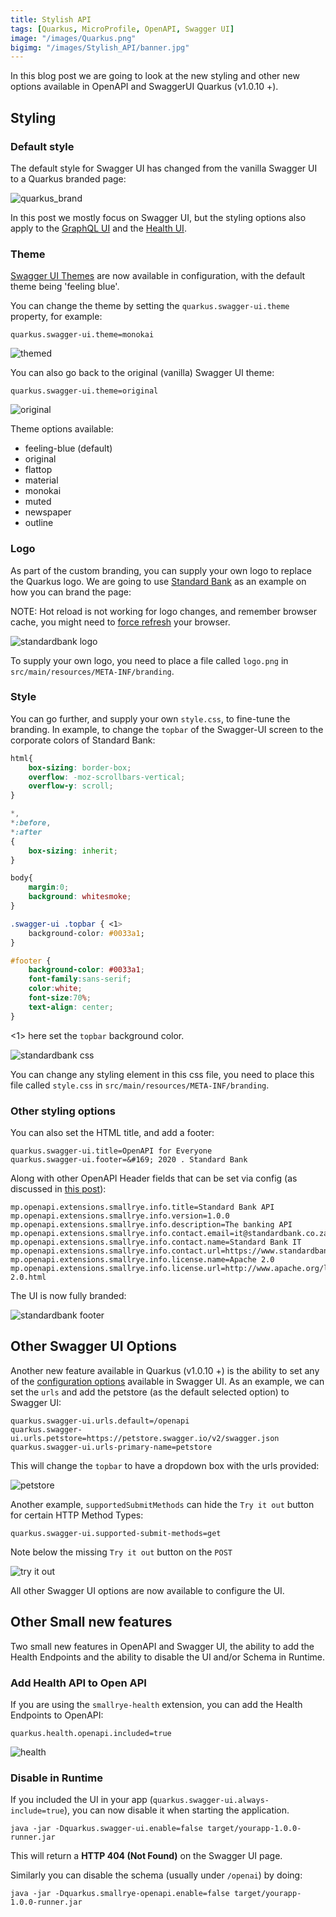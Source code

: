 ```yaml
---
title: Stylish API
tags: [Quarkus, MicroProfile, OpenAPI, Swagger UI]
image: "/images/Quarkus.png"
bigimg: "/images/Stylish_API/banner.jpg"
---
```


In this blog post we are going to look at the new styling and other new options available in OpenAPI and SwaggerUI Quarkus (v1.0.10 +).

## Styling

### Default style

The default style for Swagger UI has changed from the vanilla Swagger UI to a Quarkus branded page:

![quarkus_brand](/images/Stylish_API/quarkus_brand.png)

In this post we mostly focus on Swagger UI, but the styling options also apply to the [GraphQL UI](https://quarkus.io/guides/microprofile-graphql#graphiql-ui) and the [Health UI](https://quarkus.io/guides/microprofile-health#health-ui).

### Theme

[Swagger UI Themes](https://ostranme.github.io/swagger-ui-themes/) are now available in configuration, with the default theme being 'feeling blue'.

You can change the theme by setting the `quarkus.swagger-ui.theme` property, for example:

```properties
quarkus.swagger-ui.theme=monokai
```

![themed](/images/Stylish_API/themed.png)

You can also go back to the original (vanilla) Swagger UI theme:

```properties
quarkus.swagger-ui.theme=original
```

![original](/images/Stylish_API/original.png)

Theme options available:

* feeling-blue (default)
* original
* flattop
* material
* monokai
* muted
* newspaper
* outline

### Logo

As part of the custom branding, you can supply your own logo to replace the Quarkus logo. We are going to use [Standard Bank](https://www.standardbank.co.za/) as an example on how you can brand the page:


NOTE: Hot reload is not working for logo changes, and remember browser cache, you might need to [force refresh](https://refreshyourcache.com/en/cache/) your browser.

![standardbank logo](/images/Stylish_API/standardbank_logo.png)

To supply your own logo, you need to place a file called `logo.png` in `src/main/resources/META-INF/branding`.

### Style

You can go further, and supply your own `style.css`, to fine-tune the branding. In example, to change the `topbar` of the Swagger-UI screen to the corporate colors of Standard Bank:

```css
html{
    box-sizing: border-box;
    overflow: -moz-scrollbars-vertical;
    overflow-y: scroll;
}

*,
*:before,
*:after
{
    box-sizing: inherit;
}

body{
    margin:0;
    background: whitesmoke;
}

.swagger-ui .topbar { <1>
    background-color: #0033a1;
}

#footer {
    background-color: #0033a1;
    font-family:sans-serif;
    color:white;
    font-size:70%;
    text-align: center;
}
```

<1> here set the `topbar` background color.

![standardbank css](/images/Stylish_API/standardbank_css.png)

You can change any styling element in this css file, you need to place this file called `style.css` in `src/main/resources/META-INF/branding`.

### Other styling options

You can also set the HTML title, and add a footer:

```properties
quarkus.swagger-ui.title=OpenAPI for Everyone
quarkus.swagger-ui.footer=&#169; 2020 . Standard Bank
```

Along with other OpenAPI Header fields that can be set via config (as discussed in [this post](/post/openapi_for_everyone/)):

```properties
mp.openapi.extensions.smallrye.info.title=Standard Bank API
mp.openapi.extensions.smallrye.info.version=1.0.0
mp.openapi.extensions.smallrye.info.description=The banking API
mp.openapi.extensions.smallrye.info.contact.email=it@standardbank.co.za
mp.openapi.extensions.smallrye.info.contact.name=Standard Bank IT
mp.openapi.extensions.smallrye.info.contact.url=https://www.standardbank.com
mp.openapi.extensions.smallrye.info.license.name=Apache 2.0
mp.openapi.extensions.smallrye.info.license.url=http://www.apache.org/licenses/LICENSE-2.0.html
```

The UI is now fully branded:

![standardbank footer](/images/Stylish_API/standardbank_footer.png)

## Other Swagger UI Options

Another new feature available in Quarkus (v1.0.10 +) is the ability to set any of the [configuration options](https://swagger.io/docs/open-source-tools/swagger-ui/usage/configuration/) available in Swagger UI. As an example, we can set the `urls` and add the petstore (as the default selected option) to Swagger UI:

```properties
quarkus.swagger-ui.urls.default=/openapi
quarkus.swagger-ui.urls.petstore=https://petstore.swagger.io/v2/swagger.json
quarkus.swagger-ui.urls-primary-name=petstore
```

This will change the `topbar` to have a dropdown box with the urls provided:

![petstore](/images/Stylish_API/petstore.png)

Another example, `supportedSubmitMethods` can hide the `Try it out` button for certain HTTP Method Types:

```properties
quarkus.swagger-ui.supported-submit-methods=get
```

Note below the missing `Try it out` button on the `POST`

![try it out](/images/Stylish_API/tryitout.png)

All other Swagger UI options are now available to configure the UI.

## Other Small new features

Two small new features in OpenAPI and Swagger UI, the ability to add the Health Endpoints and the ability to disable the UI and/or Schema in Runtime.

### Add Health API to Open API

If you are using the `smallrye-health` extension, you can add the Health Endpoints to OpenAPI:

```properties
quarkus.health.openapi.included=true
```

![health](/images/Stylish_API/health.png)

### Disable in Runtime

If you included the UI in your app (`quarkus.swagger-ui.always-include=true`), you can now disable it when starting the application.

```
java -jar -Dquarkus.swagger-ui.enable=false target/yourapp-1.0.0-runner.jar
```

This will return a **HTTP 404 (Not Found)** on the Swagger UI page.

Similarly you can disable the schema (usually under `/openai`) by doing:

```
java -jar -Dquarkus.smallrye-openapi.enable=false target/yourapp-1.0.0-runner.jar
```

